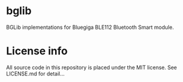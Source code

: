 bglib
=====

BGLib implementations for Bluegiga BLE112 Bluetooth Smart module.

License info
============

All source code in this repository is placed under the MIT license. See LICENSE.md for detail...
